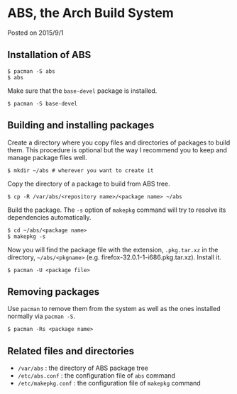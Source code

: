 # ABS, the Arch Build System

Posted on 2015/9/1

## Installation of ABS

```
$ pacman -S abs
$ abs
```

Make sure that the `base-devel` package is installed.

```
$ pacman -S base-devel
```

## Building and installing packages

Create a directory where you copy files and directories of packages
to build them.
This procedure is optional but the way I recommend you
to keep and manage package files well.

```
$ mkdir ~/abs # wherever you want to create it
```

Copy the directory of a package to build from ABS tree.

```
$ cp -R /var/abs/<repository name>/<package name> ~/abs
```

Build the package. The `-s` option of `makepkg` command will try to resolve
its dependencies automatically.

```
$ cd ~/abs/<package name>
$ makepkg -s
```

Now you will find the package file with the extension,
`.pkg.tar.xz` in the directory,  `~/abs/<pkgname>`
(e.g. firefox-32.0.1-1-i686.pkg.tar.xz).
Install it.

```
$ pacman -U <package file>
```

## Removing packages

Use `pacman` to remove them from the system
as well as the ones installed normally via `pacman -S`.

```
$ pacman -Rs <package name>
```

## Related files and directories

* `/var/abs` : the directory of ABS package tree
* `/etc/abs.conf` : the configuration file of `abs` command
* `/etc/makepkg.conf` : the configuration file of `makepkg` command

